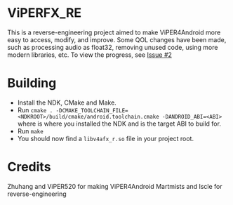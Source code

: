 # ViPERFX_RE

This is a reverse-engineering project aimed to make ViPER4Android more easy to access, modify, and improve.
Some QOL changes have been made, such as processing audio as float32, removing unused code, using more modern libraries, etc.
To view the progress, see [Issue #2](https://github.com/AndroidAudioMods/ViPERFX_RE/issues/2)

# Building

- Install the NDK, CMake and Make.
- Run `cmake . -DCMAKE_TOOLCHAIN_FILE=<NDKROOT>/build/cmake/android.toolchain.cmake -DANDROID_ABI=<ABI>` where <NDKROOT> is where you installed the NDK and <ABI> is the target ABI to build for.
- Run `make`
- You should now find a `libv4afx_r.so` file in your project root.

# Credits

Zhuhang and ViPER520 for making ViPER4Android
Martmists and Iscle for reverse-engineering
